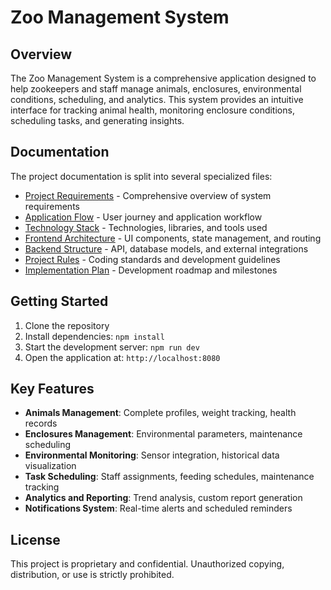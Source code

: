 
# Zoo Management System

## Overview

The Zoo Management System is a comprehensive application designed to help zookeepers and staff manage animals, enclosures, environmental conditions, scheduling, and analytics. This system provides an intuitive interface for tracking animal health, monitoring enclosure conditions, scheduling tasks, and generating insights.

## Documentation

The project documentation is split into several specialized files:

- [Project Requirements](./docs/project-requirements.md) - Comprehensive overview of system requirements
- [Application Flow](./docs/app-flow.md) - User journey and application workflow
- [Technology Stack](./docs/tech-stack.md) - Technologies, libraries, and tools used
- [Frontend Architecture](./docs/frontend-architecture.md) - UI components, state management, and routing
- [Backend Structure](./docs/backend-structure.md) - API, database models, and external integrations
- [Project Rules](./docs/project-rules.md) - Coding standards and development guidelines
- [Implementation Plan](./docs/implementation-plan.md) - Development roadmap and milestones

## Getting Started

1. Clone the repository
2. Install dependencies: `npm install`
3. Start the development server: `npm run dev`
4. Open the application at: `http://localhost:8080`

## Key Features

- **Animals Management**: Complete profiles, weight tracking, health records
- **Enclosures Management**: Environmental parameters, maintenance scheduling
- **Environmental Monitoring**: Sensor integration, historical data visualization
- **Task Scheduling**: Staff assignments, feeding schedules, maintenance tracking
- **Analytics and Reporting**: Trend analysis, custom report generation
- **Notifications System**: Real-time alerts and scheduled reminders

## License

This project is proprietary and confidential. Unauthorized copying, distribution, or use is strictly prohibited.
